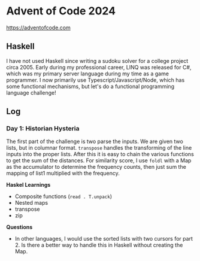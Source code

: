 # Advent of Code 2024

https://adventofcode.com

## Haskell

I have not used Haskell since writing a sudoku solver for a college project circa 2005. Early during my professional career, LINQ was released for C#, which was my primary server language during my time as a game programmer. I now primarily use Typescript/Javascript/Node, which has some functional mechanisms, but let's do a functional programming language challenge!

## Log

### Day 1: Historian Hysteria

The first part of the challenge is two parse the inputs. We are given two lists, but in columnar format. `transpose` handles the transforming of the line inputs into the proper lists. After this it is easy to chain the various functions to get the sum of the distances. For similarity score, I use `foldl` with a Map as the accumulator to determine the frequency counts, then just sum the mapping of list1 multiplied with the frequency.

**Haskel Learnings**

- Composite functions (`read . T.unpack`)
- Nested maps
- transpose
- zip

**Questions**

- In other languages, I would use the sorted lists with two cursors for part 2. Is there a better way to handle this in Haskell without creating the Map.
